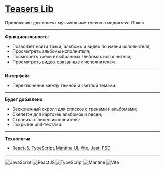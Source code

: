 # [Teasers Lib](https://boyarkinev.github.io/teasers-lib/)

Приложение для поиска музыкальных треков в медиатеке iTunes.

---

__Функциональность__:

- Позволяет найти треки, альбомы и видео по имени исполнителя;
- Просмотреть альбомы исполнителя;
- Посмотреть треки в выбранных альбомах исполнителя;
- Просмотреть видео, связанные с исполнителем.

---

__Интерфейс__:

- Переключение между темной и светлой темами.

---

__Будет добавлено__:

- Бесконечный скролл для списков с треками и альбомами;
- Скелетон для карточек альбомов и песен;
- Страница с видео исполнителя;
- Покрытие unit-тестами.

---

__Технологии__:

- [ReactJS](https://react.dev), [TypeScript](https://www.typescriptlang.org), [Mantine UI](https://mantine.dev), [Vite](https://vite.dev), [Jest](https://jestjs.io/), [FSD](https://feature-sliced.design)

---

![JavaScript](https://img.shields.io/badge/-Java_Script-e2a53c?style=for-the-badge&logo=JavaScript)
![ReactJS](https://img.shields.io/badge/-React_JS-485662?style=for-the-badge&logo=react)
![TypeScript](https://img.shields.io/badge/-TypeScript-FFFFFF?style=for-the-badge&logo=typescript)
![Mantine](https://img.shields.io/badge/-Mantine-286782?style=for-the-badge&logo=mantine)
![Vite](https://img.shields.io/badge/-Vite-e2c53c?style=for-the-badge&logo=vite)
